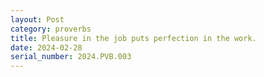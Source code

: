 ```yaml
---
layout: Post
category: proverbs
title: Pleasure in the job puts perfection in the work.
date: 2024-02-28
serial_number: 2024.PVB.003
---
```

